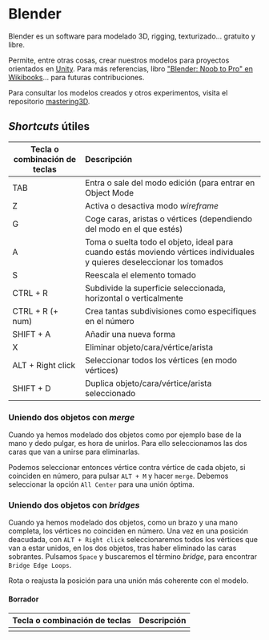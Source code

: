 # Blender

Blender es un software para modelado 3D, rigging, texturizado... gratuito y libre.

Permite, entre otras cosas, crear nuestros modelos para proyectos orientados en [Unity](https://unity3d.com/es/learn/tutorials). Para más referencias, libro ["Blender: Noob to Pro" en Wikibooks](https://en.wikibooks.org/wiki/Blender_3D:_Noob_to_Pro)... para futuras contribuciones.

Para consultar los modelos creados y otros experimentos, visita el repositorio [mastering3D](https://github.com/Beelzenef/mastering3D).

## _Shortcuts_ útiles

| Tecla o combinación de teclas | Descripción|
|------| :----|
| TAB | Entra o sale del modo edición (para entrar en Object Mode|
| Z | Activa o desactiva modo _wireframe_|
| G | Coge caras, aristas o vértices (dependiendo del modo en el que estés) |
| A | Toma o suelta todo el objeto, ideal para cuando estás moviendo vértices individuales y quieres deseleccionar los tomados |
| S | Reescala el elemento tomado |
| CTRL + R | Subdivide la superficie seleccionada, horizontal o verticalmente |
| CTRL + R (+ num) | Crea tantas subdivisiones como especifiques en el número |
| SHIFT + A| Añadir una nueva forma |
| X | Eliminar objeto/cara/vértice/arista |
| ALT + Right click | Seleccionar todos los vértices (en modo vértices) |
| SHIFT + D | Duplica objeto/cara/vértice/arista seleccionado|

### Uniendo dos objetos con _merge_

Cuando ya hemos modelado dos objetos como por ejemplo base de la mano y dedo pulgar, es hora de unirlos. Para ello seleccionamos las dos caras que van a unirse para eliminarlas.

Podemos seleccionar entonces vértice contra vértice de cada objeto, si coinciden en número, para pulsar `ALT + M` y hacer `merge`. Debemos seleccionar la opción `All Center` para una unión óptima.

### Uniendo dos objetos con _bridges_

Cuando ya hemos modelado dos objetos, como un brazo y una mano completa, los vértices no coinciden en número. Una vez en una posición deacudada, con `ALT + Right click` seleccionaremos todos los vértices que van a estar unidos, en los dos objetos, tras haber eliminado las caras sobrantes. Pulsamos `Space` y buscaremos el término _bridge_, para encontrar `Bridge Edge Loops`.

Rota o reajusta la posición para una unión más coherente con el modelo.

#### Borrador

| Tecla o combinación de teclas | Descripción|
|------| :----|
|||
